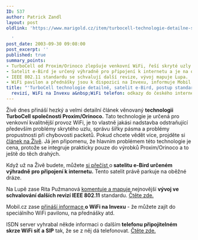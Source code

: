 ```yaml
---
ID: 537
author: Patrick Zandl
layout: post
oldlink: 'https://www.marigold.cz/item/turbocell-technologie-detailne-satelit-e-bird-postup-standardizace-802-11-revizi-wifi-na-invexu-a-wifi-telefon-odkazy-do-ceskeho-internetu

  '
post_date: 2003-09-30 09:08:00
post_excerpt: ''
published: true
summary_points:
- TurboCell od Proxim/Orinoco zlepšuje venkovní WiFi, řeší skryté uzly a propustnost.
- Satelit e-Bird je určený výhradně pro připojení k internetu a je na oběžné dráze.
- IEEE 802.11 standardu se schvalují další revize, vývoj mapuje Lupa.
- WiFi pavilon a přednášky jsou k dispozici na Invexu, informuje Mobil.cz.
title: "'TurboCell technologie detailně, satelit e-Bird, postup standardizace 802.11"
  revizí, WiFi na Invexu a&nbsp;WiFi telefon: odkazy do českého internetu'
---
```


<p>
Živě dnes přináší hezký a velmi detailní článek věnovaný <STRONG>technologii TurboCell společnosti Proxim/Orinoco.</STRONG> Tato technologie je určená pro venkovní kvalitnější provoz WiFi, je to vlastně jakási nadstavba odstraňující především problémy skrytého uzlu,&#160;správu&#160;šířky pásma&#160;a problémy propustnosti při chybovosti packetů. Pokud chcete vědět více, projděte si <A href="http://www.zive.cz/h/Testcentrum/Ar.asp?ARI=112822&amp;CAI=2024" target=_blank>článek na Živě</A>. Já jen připomenu, že hlavním problémem této technologie je cena, protože se integruje prakticky pouze do výrobků Proxim/Orinoco a to ještě do těch drahých. </p>

<p>
Když už na Živě budete, můžete <A href="http://www.zive.cz/h/Uzivatel/Ar.asp?ARI=112828&amp;CAI=2114" target=_blank>si přečíst </A>o<STRONG> satelitu e-Bird určeném výhradně pro připojení k internetu.</STRONG> Tento satelit právě parkuje na oběžné dráze. </p>

<p>
Na Lupě zase Rita Pužmanová <A href="http://www.lupa.cz/clanek.php3?show=3042" target=_blank>komentuje a mapuje </A>nejnovější <STRONG>vývoj ve schvalování dalších revizí IEEE 802.11</STRONG> standardu. <A href="http://www.lupa.cz/clanek.php3?show=3042" target=_blank>Čtěte zde.</A></p>

<p>
Mobil.cz zase <A href="http://mobil.idnes.cz/mobilni_komunikace/wifi/wifiinvex030930.html" target=_blank>přináší informace </A><STRONG>o WiFi na Invexu</STRONG> - že můžete zajít do speciálního WiFi pavilonu, na přednášky atd.</p>

<p>
ISDN server vyhrabal někde informaci o dalším <STRONG>telefonu připojitelném skrze WiFi síť a SIP</STRONG> tak, že se z něj dá telefonovat. <A href="http://www.isdn.cz/clanek.php?cid=5210" target=_blank>Čtěte zde.</A></p>
